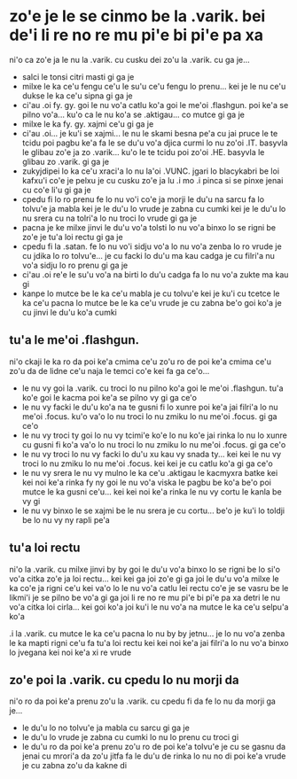 zo'e je le se cinmo be la .varik. bei de'i li re no re mu pi'e bi pi'e pa xa
============================================================================

ni'o ca zo'e ja le nu la .varik. cu cusku dei zo'u la .varik. cu ga je...

* salci le tonsi citri masti gi ga je
* milxe le ka ce'u fengu ce'u le su'u ce'u fengu lo prenu... kei je le nu ce'u dukse le ka ce'u sipna gi ga je
* ci'au .oi fy. gy. goi le nu vo'a catlu ko'a goi le me'oi .flashgun. poi ke'a se pilno vo'a... ku'o ca le nu ko'a se .aktigau... co mutce gi ga je
* milxe le ka fy. gy. xajmi ce'u gi ga je
* ci'au .oi... je ku'i se xajmi... le nu le skami besna pe'a cu jai pruce le te tcidu poi pagbu ke'a fa le se du'u vo'a djica curmi lo nu zo'oi .IT. basyvla le glibau zo'e ja zo .varik... ku'o le te tcidu poi zo'oi .HE. basyvla le glibau zo .varik. gi ga je
* zukyjdipei lo ka ce'u xraci'a lo nu la'oi .VUNC. jgari lo blacykabri be loi kafxu'i co'e je pelxu je cu cusku zo'e ja lu .i mo  .i pinca si se pinxe jenai cu co'e li'u gi ga je
* cpedu fi lo ro prenu fe lo nu vo'i co'e ja morji le du'u na sarcu fa lo tolvu'e ja mabla kei je le du'u lo vrude je zabna cu cumki kei je le du'u lo nu srera cu na tolri'a lo nu troci lo vrude gi ga je
* pacna je ke milxe jinvi le du'u vo'a tolsti lo nu vo'a binxo lo se rigni be zo'e je tu'a loi rectu gi ga je
* cpedu fi la .satan. fe lo nu vo'i sidju vo'a lo nu vo'a zenba lo ro vrude je cu jdika lo ro tolvu'e... je cu facki lo du'u ma kau cadga je cu filri'a nu vo'a sidju lo ro prenu gi ga je
* ci'au .oi re'e le su'u vo'a na birti lo du'u cadga fa lo nu vo'a zukte ma kau gi
* kanpe lo mutce be le ka ce'u mabla je cu tolvu'e kei je ku'i cu tcetce le ka ce'u pacna lo mutce be le ka ce'u vrude je cu zabna be'o goi ko'a je cu jinvi le du'u ko'a cumki

## tu'a le me'oi .flashgun.
ni'o ckaji le ka ro da poi ke'a cmima ce'u zo'u ro de poi ke'a cmima ce'u zo'u da de lidne ce'u naja le temci co'e kei fa ga ce'o...

* le nu vy goi la .varik. cu troci lo nu pilno ko'a goi le me'oi .flashgun. tu'a ko'e goi le kacma poi ke'a se pilno vy gi ga ce'o
* le nu vy facki le du'u ko'a na te gusni fi lo xunre poi ke'a jai filri'a lo nu me'oi .focus. ku'o va'o lo nu troci lo nu zmiku lo nu me'oi .focus. gi ga ce'o
* le nu vy troci ty goi lo nu vy tcimi'e ko'e lo nu ko'e jai rinka lo nu lo xunre cu gusni fi ko'a va'o lo nu troci lo nu zmiku lo nu me'oi .focus. gi ga ce'o
* le nu vy troci lo nu vy facki lo du'u xu kau vy snada ty... kei kei le nu vy troci lo nu zmiku lo nu me'oi .focus. kei kei je cu catlu ko'a gi ga ce'o
* le nu vy srera le nu vy mulno le ka ce'u .aktigau le kacmyxra batke kei kei noi ke'a rinka fy ny goi le nu vo'a viska le pagbu be ko'a be'o poi mutce le ka gusni ce'u... kei kei noi ke'a rinka le nu vy cortu le kanla be vy gi
* le nu vy binxo le se xajmi be le nu srera je cu cortu... be'o je ku'i lo toldji be lo nu vy ny rapli pe'a

## tu'a loi rectu
ni'o la .varik. cu milxe jinvi by by goi le du'u vo'a binxo lo se rigni be lo si'o vo'a citka zo'e ja loi rectu... kei kei ga joi zo'e gi ga joi le du'u vo'a milxe le ka co'e ja rigni ce'u kei va'o lo le nu vo'a catlu lei rectu co'e je se vasru be le likmi'i je se pilno be vo'a gi ga joi li re no re mu pi'e bi pi'e pa xa detri le nu vo'a citka loi cirla... kei goi ko'a joi ku'i le nu vo'a na mutce le ka ce'u selpu'a ko'a

.i la .varik. cu mutce le ka ce'u pacna lo nu by by jetnu... je lo nu vo'a zenba le ka mapti rigni ce'u fa tu'a loi rectu kei kei noi ke'a jai filri'a lo nu vo'a binxo lo jvegana kei noi ke'a xi re vrude

## zo'e poi la .varik. cu cpedu lo nu morji da
ni'o ro da poi ke'a prenu zo'u la .varik. cu cpedu fi da fe lo nu da morji ga je...

* le du'u lo no tolvu'e ja mabla cu sarcu gi ga je
* le du'u lo vrude je zabna cu cumki lo nu lo prenu cu troci gi
* le du'u ro da poi ke'a prenu zo'u ro de poi ke'a tolvu'e je cu se gasnu da jenai cu mrori'a da zo'u jitfa fa le du'u de rinka lo nu no di poi ke'a vrude je cu zabna zo'u da kakne di
